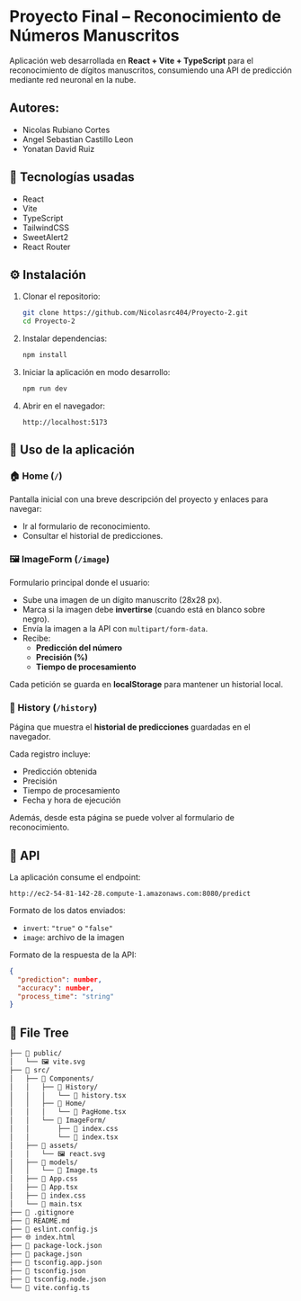 # Proyecto Final – Reconocimiento de Números Manuscritos

Aplicación web desarrollada en **React + Vite + TypeScript** para el reconocimiento de dígitos manuscritos, consumiendo una API de predicción mediante red neuronal en la nube.

## Autores:
- Nicolas Rubiano Cortes
- Angel Sebastian Castillo Leon
- Yonatan David Ruiz 

## 🚀 Tecnologías usadas

- React
- Vite
- TypeScript
- TailwindCSS
- SweetAlert2
- React Router

## ⚙️ Instalación

1. Clonar el repositorio:
    
    ```bash
    git clone https://github.com/Nicolasrc404/Proyecto-2.git
    cd Proyecto-2
    ```
    
2. Instalar dependencias:
    
    ```bash
    npm install
    ```
    
3. Iniciar la aplicación en modo desarrollo:
    
    ```bash
    npm run dev
    ```
    
4. Abrir en el navegador:
    
    ```
    http://localhost:5173
    ```
    

## 📌 Uso de la aplicación

### 🏠 Home (`/`)

Pantalla inicial con una breve descripción del proyecto y enlaces para navegar:

- Ir al formulario de reconocimiento.
- Consultar el historial de predicciones.

### 🖼️ ImageForm (`/image`)

Formulario principal donde el usuario:

- Sube una imagen de un dígito manuscrito (28x28 px).
- Marca si la imagen debe **invertirse** (cuando está en blanco sobre negro).
- Envía la imagen a la API con `multipart/form-data`.
- Recibe:
    - **Predicción del número**
    - **Precisión (%)**
    - **Tiempo de procesamiento**

Cada petición se guarda en **localStorage** para mantener un historial local.

### 📜 History (`/history`)

Página que muestra el **historial de predicciones** guardadas en el navegador.

Cada registro incluye:

- Predicción obtenida
- Precisión
- Tiempo de procesamiento
- Fecha y hora de ejecución

Además, desde esta página se puede volver al formulario de reconocimiento.

## 🔗 API

La aplicación consume el endpoint:

```
http://ec2-54-81-142-28.compute-1.amazonaws.com:8080/predict
```

Formato de los datos enviados:

- `invert`: `"true"` o `"false"`
- `image`: archivo de la imagen

Formato de la respuesta de la API:

```json
{
  "prediction": number,
  "accuracy": number,
  "process_time": "string"
}
```

## 🌳 File Tree

```markdown
├── 📁 public/
│   └── 🖼️ vite.svg
├── 📁 src/
│   ├── 📁 Components/
│   │   ├── 📁 History/
│   │   │   └── 📄 history.tsx
│   │   ├── 📁 Home/
│   │   │   └── 📄 PagHome.tsx
│   │   └── 📁 ImageForm/
│   │       ├── 🎨 index.css
│   │       └── 📄 index.tsx
│   ├── 📁 assets/
│   │   └── 🖼️ react.svg
│   ├── 📁 models/
│   │   └── 📄 Image.ts
│   ├── 🎨 App.css
│   ├── 📄 App.tsx
│   ├── 🎨 index.css
│   └── 📄 main.tsx
├── 🚫 .gitignore
├── 📖 README.md
├── 📄 eslint.config.js
├── 🌐 index.html
├── 📄 package-lock.json
├── 📄 package.json
├── 📄 tsconfig.app.json
├── 📄 tsconfig.json
├── 📄 tsconfig.node.json
└── 📄 vite.config.ts
```

